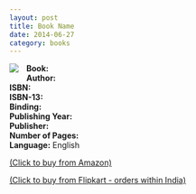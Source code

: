 ```yaml
---
layout: post
title: Book Name
date: 2014-06-27
category: books
---
```


<img style="clear: right; float: left; margin-bottom: 1em; margin-right: 1em;" 
src="{{site.img-url}}/many-lives-many-masters-brian-weiss.jpg"/>
**Book:**   
**Author:**   
**ISBN:**   
**ISBN-13:**   
**Binding:**   
**Publishing Year:**   
**Publisher:**   
**Number of Pages:**   
**Language:** English  


[ (Click to buy from Amazon)]()  
  
[ (Click to buy from Flipkart - orders within India)]()  
